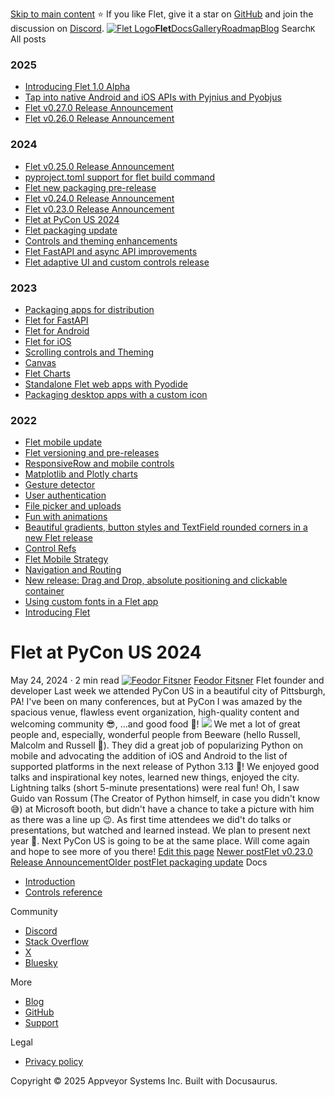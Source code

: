 [Skip to main content](https://flet.dev/blog/flet-at-pycon-us-2024/#__docusaurus_skipToContent_fallback)
⭐️ If you like Flet, give it a star on [GitHub](https://github.com/flet-dev/flet) and join the discussion on [Discord](https://discord.gg/dzWXP8SHG8).
[![Flet Logo](https://flet.dev/img/logo.svg)**Flet**](https://flet.dev/)[Docs](https://flet.dev/docs/)[Gallery](https://flet.dev/gallery)[Roadmap](https://flet.dev/roadmap)[Blog](https://flet.dev/blog)
[](https://github.com/flet-dev/flet)
Search`K`
All posts
### 2025
  * [Introducing Flet 1.0 Alpha](https://flet.dev/blog/introducing-flet-1-0-alpha)
  * [Tap into native Android and iOS APIs with Pyjnius and Pyobjus](https://flet.dev/blog/tap-into-native-android-and-ios-apis-with-Pyjnius-and-pyobjus)
  * [Flet v0.27.0 Release Announcement](https://flet.dev/blog/flet-v-0-27-release-announcement)
  * [Flet v0.26.0 Release Announcement](https://flet.dev/blog/flet-v-0-26-release-announcement)


### 2024
  * [Flet v0.25.0 Release Announcement](https://flet.dev/blog/flet-v-0-25-release-announcement)
  * [pyproject.toml support for flet build command](https://flet.dev/blog/pyproject-toml-support-for-flet-build-command)
  * [Flet new packaging pre-release](https://flet.dev/blog/flet-new-packaging-pre-release)
  * [Flet v0.24.0 Release Announcement](https://flet.dev/blog/flet-v-0-24-release-announcement)
  * [Flet v0.23.0 Release Announcement](https://flet.dev/blog/flet-v-0-23-release-announcement)
  * [Flet at PyCon US 2024](https://flet.dev/blog/flet-at-pycon-us-2024)
  * [Flet packaging update](https://flet.dev/blog/flet-packaging-update)
  * [Controls and theming enhancements](https://flet.dev/blog/controls-and-theming-enhancements)
  * [Flet FastAPI and async API improvements](https://flet.dev/blog/flet-fastapi-and-async-api-improvements)
  * [Flet adaptive UI and custom controls release](https://flet.dev/blog/flet-adaptive-and-custom-controls)


### 2023
  * [Packaging apps for distribution](https://flet.dev/blog/packaging-apps-for-distribution)
  * [Flet for FastAPI](https://flet.dev/blog/flet-for-fastapi)
  * [Flet for Android](https://flet.dev/blog/flet-for-android)
  * [Flet for iOS](https://flet.dev/blog/flet-for-ios)
  * [Scrolling controls and Theming](https://flet.dev/blog/scrolling-controls-and-theming)
  * [Canvas](https://flet.dev/blog/canvas)
  * [Flet Charts](https://flet.dev/blog/flet-charts)
  * [Standalone Flet web apps with Pyodide](https://flet.dev/blog/standalone-flet-web-apps-with-pyodide)
  * [Packaging desktop apps with a custom icon](https://flet.dev/blog/packaging-desktop-apps-with-custom-icon)


### 2022
  * [Flet mobile update](https://flet.dev/blog/flet-mobile-update)
  * [Flet versioning and pre-releases](https://flet.dev/blog/flet-versioning-and-pre-releases)
  * [ResponsiveRow and mobile controls](https://flet.dev/blog/responsive-row-and-mobile-controls)
  * [Matplotlib and Plotly charts](https://flet.dev/blog/matplotlib-and-plotly-charts)
  * [Gesture detector](https://flet.dev/blog/gesture-detector)
  * [User authentication](https://flet.dev/blog/user-authentication)
  * [File picker and uploads](https://flet.dev/blog/file-picker-and-uploads)
  * [Fun with animations](https://flet.dev/blog/fun-with-animations)
  * [Beautiful gradients, button styles and TextField rounded corners in a new Flet release](https://flet.dev/blog/gradients-button-textfield-styles)
  * [Control Refs](https://flet.dev/blog/control-refs)
  * [Flet Mobile Strategy](https://flet.dev/blog/flet-mobile-strategy)
  * [Navigation and Routing](https://flet.dev/blog/navigation-and-routing)
  * [New release: Drag and Drop, absolute positioning and clickable container](https://flet.dev/blog/drag-and-drop-release)
  * [Using custom fonts in a Flet app](https://flet.dev/blog/using-custom-fonts-in-flet-app)
  * [Introducing Flet](https://flet.dev/blog/introducing-flet)


# Flet at PyCon US 2024
May 24, 2024 · 2 min read
[![Feodor Fitsner](https://avatars0.githubusercontent.com/u/5041459?s=400&v=4)](ttps://github.com/FeodorFitsner)
[Feodor Fitsner](ttps://github.com/FeodorFitsner)
Flet founder and developer
[](https://github.com/FeodorFitsner "GitHub")[](https://x.com/fletdev "X")
Last week we attended PyCon US in a beautiful city of Pittsburgh, PA!
I've been on many conferences, but at PyCon I was amazed by the spacious venue, flawless event organization, high-quality content and welcoming community 😎, ...and good food 🍔!
![](https://flet.dev/img/blog/pycon-us-2024/pycon-us-2024-collage.jpg)
We met a lot of great people and, especially, wonderful people from Beeware (hello Russell, Malcolm and Russell 👋). They did a great job of popularizing Python on mobile and advocating the addition of iOS and Android to the list of supported platforms in the next release of Python 3.13 🎉!
We enjoyed good talks and inspirational key notes, learned new things, enjoyed the city. Lightning talks (short 5-minute presentations) were real fun!
Oh, I saw Guido van Rossum (The Creator of Python himself, in case you didn't know 😅) at Microsoft booth, but didn't have a chance to take a picture with him as there was a line up 😉.
As first time attendees we did't do talks or presentations, but watched and learned instead. We plan to present next year 🤞.
Next PyCon US is going to be at the same place. Will come again and hope to see more of you there!
[Edit this page](https://github.com/flet-dev/website/edit/main/blog/2024-05-24-flet-at-pycon-us-2024.md)
[Newer postFlet v0.23.0 Release Announcement](https://flet.dev/blog/flet-v-0-23-release-announcement)[Older postFlet packaging update](https://flet.dev/blog/flet-packaging-update)
Docs
  * [Introduction](https://flet.dev/docs)
  * [Controls reference](https://flet.dev/docs/controls)


Community
  * [Discord](https://discord.gg/dzWXP8SHG8)
  * [Stack Overflow](https://stackoverflow.com/questions/tagged/flet)
  * [X](https://x.com/fletdev)
  * [Bluesky](https://bsky.app/profile/fletdev.bsky.social)


More
  * [Blog](https://flet.dev/blog)
  * [GitHub](https://github.com/flet-dev/flet)
  * [Support](https://flet.dev/support)


Legal
  * [Privacy policy](https://flet.dev/privacy-policy)


Copyright © 2025 Appveyor Systems Inc. Built with Docusaurus.
